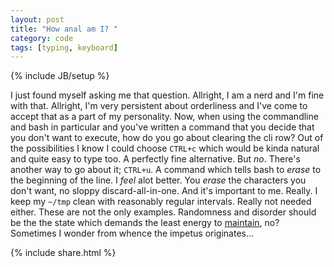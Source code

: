 ```yaml
---
layout: post
title: "How anal am I? "
category: code
tags: [typing, keyboard]
---
```

{% include JB/setup %}

I just found myself asking me that question. Allright, I am a nerd and I'm fine with that. Allright, I'm very persistent about
orderliness and I've come to accept that as a part of my personality. Now, when using the commandline and bash in particular and
you've written a command that you decide that you don't want to execute, how do you go about clearing the cli row? Out of the
possibilities I know I could choose ``CTRL+c`` which would be kinda natural and quite easy to type too. A perfectly fine
alternative. But *no*. There's another way to go about it; ``CTRL+u``. A command which tells bash to *erase* to the beginning of the
line. I *feel* alot better. You *erase* the characters you don't want, no sloppy discard-all-in-one. And it's important to
me. Really. I keep my ``~/tmp`` clean with reasonably regular intervals. Really not needed either. These are not the only
examples. Randomness and disorder should be the the state which demands the least energy to
[maintain](http://en.wikipedia.org/wiki/Entropy), no?  Sometimes I wonder from whence the impetus originates...

{% include share.html %}

